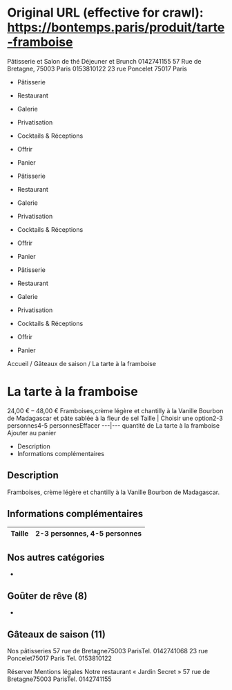 # Original URL (effective for crawl): https://bontemps.paris/produit/tarte-framboise

Pâtisserie et Salon de thé
Déjeuner et Brunch
0142741155 57 Rue de Bretagne, 75003 Paris 0153810122 23 rue Poncelet 75017 Paris

 * Pâtisserie
 * Restaurant
 * Galerie
 * Privatisation
 * Cocktails & Réceptions
 * Offrir
 * Panier

 * Pâtisserie
 * Restaurant
 * Galerie
 * Privatisation
 * Cocktails & Réceptions
 * Offrir
 * Panier

 * Pâtisserie
 * Restaurant
 * Galerie
 * Privatisation
 * Cocktails & Réceptions
 * Offrir
 * Panier

Accueil / Gâteaux de saison / La tarte à la framboise
# La tarte à la framboise
24,00 € – 48,00 €
Framboises,crème légère et chantilly à la Vanille Bourbon de Madagascar et pâte sablée à la fleur de sel
Taille | Choisir une option2-3 personnes4-5 personnesEffacer 
---|--- 
quantité de La tarte à la framboise
Ajouter au panier
 * Description 
 * Informations complémentaires 

## Description
Framboises, crème légère et chantilly à la Vanille Bourbon de Madagascar.
## Informations complémentaires
Taille | 2-3 personnes, 4-5 personnes 
---|--- 
## Nos autres catégories
 * 
## Goûter de rêve (8)
 * 
## Gâteaux de saison (11)

Nos pâtisseries
57 rue de Bretagne75003 ParisTel. 0142741068
23 rue Poncelet75017 Paris Tel. 0153810122

Réserver
Mentions légales
Notre restaurant « Jardin Secret »
57 rue de Bretagne75003 ParisTel. 0142741155
